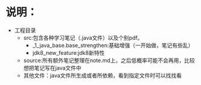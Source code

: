 # 说明：
* 工程目录
    * src:包含各种学习笔记（.java文件）以及个别pdf。
        * _1_java_base.base_strengthen:基础增强（一开始做，笔记有些乱）
        * jdk8_new_feature:jdk8新特性
    * source:所有额外笔记整理在note.md上，之后低概率可能不会再用，比较想把笔记写在java文件中
    * 其他文件：java文件所生成或者所依赖，看到指定文件时可以找找看